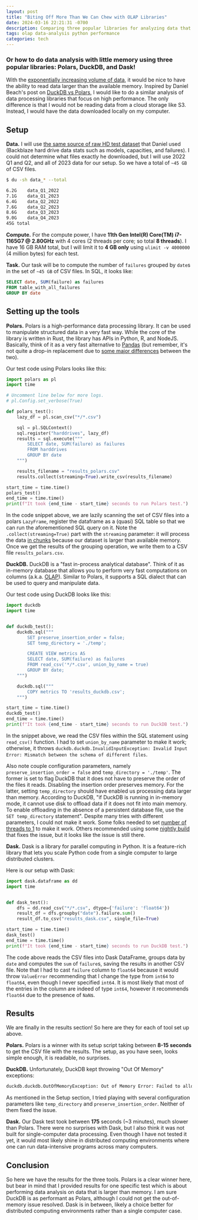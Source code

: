 ```yaml
---
layout: post
title: "Biting Off More Than We Can Chew with OLAP Libraries"
date: 2024-03-16 22:21:31 -0700
description: Comparing three popular libraries for analyzing data that is larger than available memory. 
tags: olap data-analysis python performance
categories: tech
---
```


### Or how to do data analysis with little memory using three popular libraries: Polars, DuckDB, and Dask!

With the [exponentially increasing volume of data](https://www.statista.com/statistics/871513/worldwide-data-created/), it would be nice to have the ability to read data larger than the available memory. 
Inspired by Daniel Beach's post on [DuckDB vs Polars](https://dataengineeringcentral.substack.com/p/duckdb-vs-polars-thunderdome), I would like to do a similar analysis
of data processing libraries that focus on high performance. The only difference is that I would not be
reading data from a cloud storage like S3. Instead, I would have the data downloaded locally on my computer. 

## Setup

**Data.** I will use [the same source of raw HD test dataset](https://www.backblaze.com/cloud-storage/resources/hard-drive-test-data#w-tabs-2-data-w-pane-1) that Daniel used (Backblaze hard drive data stats such as models, capacities, and failures). I could not determine what files exactly he downloaded, but I will use 2022 Q1 and Q2, and all of 2023
data for our setup. So we have a total of `~45 GB` of CSV files.

```bash
$ du -sh data_* --total

6.2G	data_Q1_2022
7.1G	data_Q1_2023
6.4G	data_Q2_2022
7.6G	data_Q2_2023
8.6G	data_Q3_2023
9.0G	data_Q4_2023
45G	total
```

**Compute.** For the compute power, I have **11th Gen Intel(R) Core(TM) i7-1165G7 @ 2.80GHz** with 4 cores (2 threads per core; so total **8 threads**). I have 16 GB RAM total, but I will limit it to **4 GB only** using `ulimit -v 4000000` (4 million bytes) for each test. 

**Task.** Our task will be to compute the number of `failures` grouped by `date`s in the set of `~45 GB` of CSV files. In SQL, it looks like:

```sql
SELECT date, SUM(failure) as failures
FROM table_with_all_failures 
GROUP BY date
```

## Setting up the tools

**Polars.** Polars is a high-performance data processing library. It
can be used to manipulate structured data in a very fast way. While the core of the library is written in Rust, the library has APIs in Python, R, and NodeJS. Basically, think of it as a very fast alternative to [Pandas](https://pandas.pydata.org/) (but remember, it's not quite a drop-in replacement due to [some major differences](https://docs.pola.rs/user-guide/migration/pandas/) between the two).

Our test code using Polars looks like this:

```python
import polars as pl
import time

# Uncomment line below for more logs.
# pl.Config.set_verbose(True)

def polars_test():
    lazy_df = pl.scan_csv("*/*.csv")

    sql = pl.SQLContext()
    sql.register("harddrives", lazy_df)   
    results = sql.execute("""
        SELECT date, SUM(failure) as failures
        FROM harddrives 
        GROUP BY date
    """)

    results_filename = "results_polars.csv"
    results.collect(streaming=True).write_csv(results_filename)

start_time = time.time()
polars_test()
end_time = time.time()
print(f"It took {end_time - start_time} seconds to run Polars test.")
```

In the code snippet above, we are lazily scanning the set of CSV files into a polars `LazyFrame`, register the dataframe
as a (quasi) SQL table so that we can run the aforementioned SQL query on it. Note the `.collect(streaming=True)` part
with the `streaming` parameter: it will process the data [in chunks](https://docs.pola.rs/user-guide/concepts/streaming/) because our dataset is larger than available memory. Once we get the results of the grouping
operation, we write them to a CSV file `results_polars.csv`.

**DuckDB.** DuckDB is a "fast in-process analytical database". Think of it as in-memory database that allows you
to perform very fast computations on columns (a.k.a. [OLAP](https://en.wikipedia.org/wiki/Online_analytical_processing)).
Similar to Polars, it supports a SQL dialect that can be used to query and manipulate data.

Our test code using DuckDB looks like this:

```python
import duckdb
import time


def duckdb_test():
    duckdb.sql("""
        SET preserve_insertion_order = false;
        SET temp_directory = './temp';

        CREATE VIEW metrics AS 
        SELECT date, SUM(failure) as failures
        FROM read_csv('*/*.csv', union_by_name = true)
        GROUP BY date;
    """)

    duckdb.sql("""
        COPY metrics TO 'results_duckdb.csv';
    """)

start_time = time.time()
duckdb_test()
end_time = time.time()
print(f"It took {end_time - start_time} seconds to run DuckDB test.")
```

In the snippet above, we read the CSV files within the SQL statement using `read_csv()` function. I had to set `union_by_name`
parameter to make it work; otherwise, it throws `duckdb.duckdb.InvalidInputException: Invalid Input Error: Mismatch between the schema of different files`.

Also note couple configuration parameters, namely `preserve_insertion_order = false` and `temp_directory = './temp'`.
The former is set to flag DuckDB that it does not have to preserve the order of the files it reads. Disabling
the insertion order preserves memory. For the latter, setting `temp_directory` should have enabled us processing
data larger than memory. According to DuckDB, "if DuckDB is running in in-memory mode, it cannot use disk to offload data if it does not fit into main memory. To enable offloading in the absence of a persistent database file, use the `SET temp_directory` statement". Despite many tries with different parameters, I could not make it work. Some folks
needed to set [number of threads to 1](https://github.com/duckdb/duckdb/issues/11054) to make it work. Others
recommended using some [nightly build](https://github.com/duckdb/duckdb/issues/11054#issuecomment-1985758719) that fixes the issue, but it looks like the issue is still there.   

**Dask.** Dask is a library for parallel computing in Python. It is a feature-rich library that lets you scale Python code from a single computer to large distributed clusters.

Here is our setup with Dask:

```python
import dask.dataframe as dd 
import time


def dask_test():
    dfs = dd.read_csv("*/*.csv", dtype={'failure': 'float64'})
    result_df = dfs.groupby("date").failure.sum()
    result_df.to_csv("results_dask.csv", single_file=True)

start_time = time.time()
dask_test()
end_time = time.time()
print(f"It took {end_time - start_time} seconds to run DuckDB test.")
```

The code above reads the CSV files into Dask DataFrame, groups data by `date` and computes the `sum` of `failure`s, saving
the results in another CSV file. Note that I had to cast `failure` column to `float64` because it would throw `ValueError`
recommending that I change the type from `int64` to `float64`, even though I never specified `int64`. It is most likely
that most of the entries in the column are indeed of type `int64`, however it recommends `float64` due to the presence of 
`NaN`s.

## Results

We are finally in the results section! So here are they for each of tool set up above.

**Polars.** Polars is a winner with its setup script taking between **8-15 seconds** to get the CSV file with the results.
The setup, as you have seen, looks simple enough, it is readable, no surprises.

**DuckDB.** Unfortunately, DuckDB kept throwing "Out Of Memory" exceptions:

```bash
duckdb.duckdb.OutOfMemoryException: Out of Memory Error: Failed to allocate block of 32002048 bytes
```

As mentioned in the Setup section, I tried playing with several configuration parameters like `temp_directory` and `preserve_insertion_order`. Neither of them fixed the issue.

**Dask.** Our Dask test took between **175** seconds (~3 minutes), much slower than Polars.
There were no surprises with Dask, but I also think it was not built for single-computer data processing. Even though I have not tested it yet, it would most likely shine in distributed computing environments where one can run data-intensive programs across many computers.

## Conclusion

So here we have the results for the three tools. Polars is a clear winner here, but bear in mind that I provided
results for one specific test which is about performing data analysis on data that is larger than memory. I am sure
DuckDB is as performant as Polars, although I could not get the out-of-memory issue resolved. Dask is in between, likely a choice better for distributed computing environments rather
than a single computer case.